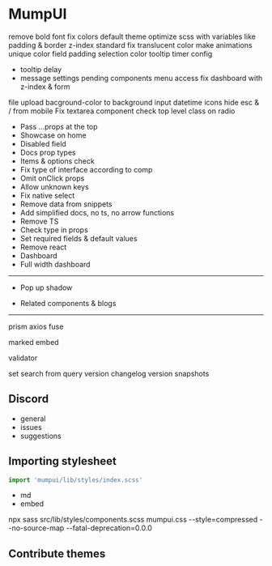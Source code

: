 # MumpUI

remove bold font
fix colors
default theme
optimize scss with variables like padding & border
z-index standard
fix translucent color
make animations unique
color field padding
selection color
tooltip timer
config

- tooltip delay
- message settings
  pending components
  menu access
  fix dashboard with z-index & form

file upload
bacground-color to background
input datetime icons
hide esc & / from mobile
Fix textarea component
check top level class on radio
- Pass ...props at the top
- Showcase on home
- Disabled field
- Docs prop types
- Items & options check
- Fix type of interface according to comp
- Omit onClick props
- Allow unknown keys
- Fix native select
- Remove data from snippets
- Add simplified docs, no ts, no arrow functions
- Remove TS
- Check type in props
- Set required fields & default values
- Remove react
- Dashboard
- Full width dashboard

---

- Pop up shadow

- Related components & blogs

---

prism
axios
fuse

marked
embed

validator

set search from query
version
changelog
version snapshots

## Discord

- general
- issues
- suggestions

## Importing stylesheet

```jsx
import 'mumpui/lib/styles/index.scss'
```

- md
- embed

npx sass src/lib/styles/components.scss mumpui.css --style=compressed --no-source-map --fatal-deprecation=0.0.0

## Contribute themes
